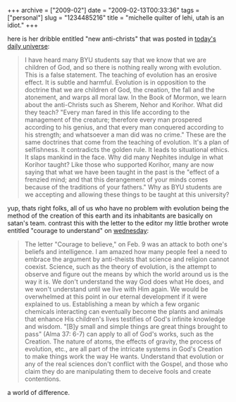 +++
archive = ["2009-02"]
date = "2009-02-13T00:33:36"
tags = ["personal"]
slug = "1234485216"
title = "michelle quilter of lehi, utah is an idiot."
+++

here is her dribble entitled "new anti-christs" that was posted in
[today's daily universe][1]: 

> I have heard many BYU students say that we know that we are children of
> God, and so there is nothing really wrong with evolution. This is
> a false statement. The teaching of evolution has an erosive effect. It
> is subtle and harmful. Evolution is in opposition to the doctrine that
> we are children of God, the creation, the fall and the atonement, and
> warps all moral law. In the Book of Mormon, we learn about the
> anti-Christs such as Sherem, Nehor and Korihor. What did they teach?
> "Every man fared in this life according to the management of the
> creature; therefore every man prospered according to his genius, and
> that every man conquered according to his strength; and whatsoever a man
> did was no crime." These are the same doctrines that come from the
> teaching of evolution. It's a plan of selfishness. It contradicts the
> golden rule. It leads to situational ethics. It slaps mankind in the
> face. Why did many Nephites indulge in what Korihor taught? Like those
> who supported Korihor, many are now saying that what we have been taught
> in the past is the "effect of a frenzied mind; and that this derangement
> of your minds comes because of the traditions of your fathers." Why as
> BYU students are we accepting and allowing these things to be taught at
> this university? 

yup, thats right folks, all of us who have no problem with evolution being
the method of the creation of this earth and its inhabitants are basically
on satan's team. contrast this with the letter to the editor my little
brother wrote entitled "courage to understand" on [wednesday][2]: 

> The letter "Courage to believe," on Feb. 9 was an attack to both one's
> beliefs and intelligence. I am amazed how many people feel a need to
> embrace the argument by anti-theists that science and religion cannot
> coexist. Science, such as the theory of evolution, is the attempt to
> observe and figure out the means by which the world around us is the way
> it is. We don't understand the way God does what He does, and we won't
> understand until we live with Him again. We would be overwhelmed at this
> point in our eternal development if it were explained to us.
> Establishing a mean by which a few organic chemicals interacting can
> eventually become the plants and animals that enhance His children's
> lives testifies of God's infinite knowledge and wisdom. "[B]y small and
> simple things are great things brought to pass" (Alma 37: 6-7) can apply
> to all of God's works, such as the Creation. The nature of atoms, the
> effects of gravity, the process of evolution, etc., are all part of the
> intricate systems in God's Creation to make things work the way He
> wants. Understand that evolution or any of the real sciences don't
> conflict with the Gospel, and those who claim they do are manipulating
> them to deceive fools and create contentions.

a world of difference.

[1]: http://newnewsnet.byu.edu/pdf/du20090213.pdf
[2]: http://newnewsnet.byu.edu/story.cfm/71146

